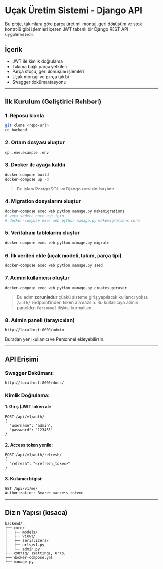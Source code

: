 # Uçak Üretim Sistemi - Django API

Bu proje, takımlara göre parça üretimi, montaj, geri dönüşüm ve stok kontrolü gibi işlemleri içeren JWT tabanlı bir Django REST API uygulamasıdır.

## İçerik

* JWT ile kimlik doğrulama
* Takıma bağlı parça yetkileri
* Parça stoğu, geri dönüşüm işlemleri
* Uçak montajı ve parça takibi
* Swagger dokümantasyonu

---

## İlk Kurulum (Geliştirici Rehberi)

### 1. Reposu klonla

```bash
git clone <repo-url>
cd backend
```

### 2. Ortam dosyası oluştur

```
cp .env.example .env
```

### 3. Docker ile ayağa kaldır

```bash
docker-compose build
docker-compose up -d
```

> Bu işlem PostgreSQL ve Django servisini başlatır.

### 4. Migration dosyalarını oluştur

```bash
docker-compose exec web python manage.py makemigrations
# veya sadece core app için
# docker-compose exec web python manage.py makemigrations core
```

### 5. Veritabanı tablolarını oluştur

```bash
docker-compose exec web python manage.py migrate
```

### 6. İlk verileri ekle (uçak modeli, takım, parça tipi)

```bash
docker-compose exec web python manage.py seed
```

### 7. Admin kullanıcısı oluştur

```bash
docker-compose exec web python manage.py createsuperuser
```

> Bu adım **zorunludur** çünkü sisteme giriş yapılacak kullanıcı yoksa `/auth/` endpoint'inden token alamazsın. Bu kullanıcıya admin panelden `Personnel` ilişkisi kurmalısın.

### 8. Admin paneli (tarayıcıdan)

```
http://localhost:8000/admin
```

Buradan yeni kullanıcı ve Personnel ekleyebilirsin.

---

## API Erişimi

### Swagger Dokümanı:

```
http://localhost:8000/docs/
```

### Kimlik Doğrulama:

#### 1. Giriş (JWT token al):

```
POST /api/v1/auth/
{
  "username": "admin",
  "password": "123456"
}
```

#### 2. Access token yenile:

```
POST /api/v1/auth/refresh/
{
  "refresh": "<refresh_token>"
}
```

#### 3. Kullanıcı bilgisi:

```
GET /api/v1/me/
Authorization: Bearer <access_token>
```

---

## Dizin Yapısı (kısaca)

```
backend/
├── core/
│   ├── models/
│   ├── views/
│   ├── serializers/
│   ├── urls/v1.py
│   └── admin.py
├── config/ (settings, urls)
├── docker-compose.yml
└── manage.py
```

